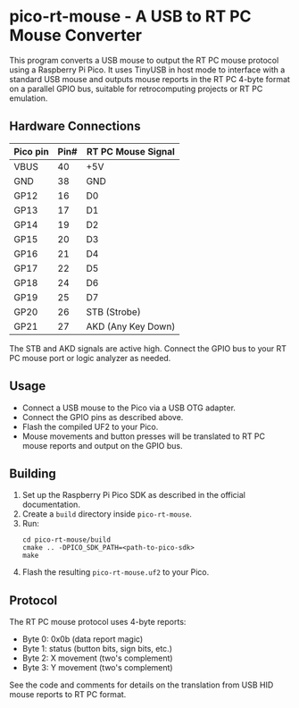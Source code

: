 # pico-rt-mouse - A USB to RT PC Mouse Converter

This program converts a USB mouse to output the RT PC mouse protocol using a Raspberry Pi Pico. It uses TinyUSB in host mode to interface with a standard USB mouse and outputs mouse reports in the RT PC 4-byte format on a parallel GPIO bus, suitable for retrocomputing projects or RT PC emulation.

## Hardware Connections

| Pico pin | Pin# | RT PC Mouse Signal |
| -------- | ---- | ----------------- |
| VBUS     | 40   | +5V               |
| GND      | 38   | GND               |
| GP12     | 16   | D0                |
| GP13     | 17   | D1                |
| GP14     | 19   | D2                |
| GP15     | 20   | D3                |
| GP16     | 21   | D4                |
| GP17     | 22   | D5                |
| GP18     | 24   | D6                |
| GP19     | 25   | D7                |
| GP20     | 26   | STB (Strobe)      |
| GP21     | 27   | AKD (Any Key Down) |

The STB and AKD signals are active high. Connect the GPIO bus to your RT PC mouse port or logic analyzer as needed.

## Usage

- Connect a USB mouse to the Pico via a USB OTG adapter.
- Connect the GPIO pins as described above.
- Flash the compiled UF2 to your Pico.
- Mouse movements and button presses will be translated to RT PC mouse reports and output on the GPIO bus.

## Building

1. Set up the Raspberry Pi Pico SDK as described in the official documentation.
2. Create a `build` directory inside `pico-rt-mouse`.
3. Run:
   ```
   cd pico-rt-mouse/build
   cmake .. -DPICO_SDK_PATH=<path-to-pico-sdk>
   make
   ```
4. Flash the resulting `pico-rt-mouse.uf2` to your Pico.

## Protocol

The RT PC mouse protocol uses 4-byte reports:
- Byte 0: 0x0b (data report magic)
- Byte 1: status (button bits, sign bits, etc.)
- Byte 2: X movement (two's complement)
- Byte 3: Y movement (two's complement)

See the code and comments for details on the translation from USB HID mouse reports to RT PC format. 